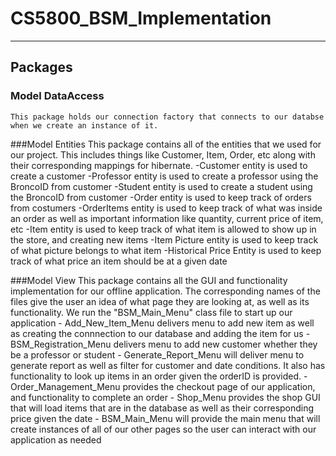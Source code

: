 # CS5800_BSM_Implementation
----------------------------------------

## Packages 

### Model DataAccess 
	This package holds our connection factory that connects to our databse when we create an instance of it. 
	
###Model Entities 
	This package contains all of the entities that we used for our project. This includes things like Customer, Item, Order, etc along with their corresponding mappings for hibernate. 
	-Customer entity is used to create a customer 
	-Professor entity is used to create a professor using the BroncoID from customer 
	-Student entity is used to create a student using the BroncoID from customer 
	-Order entity is used to keep track of orders from costumers 
	-OrderItems entity is used to keep track of what was inside an order as well as important information like quantity, current price of item, etc 
	-Item entity is used to keep track of what item is allowed to show up in the store, and creating new items 
	-Item Picture entity is used to keep track of what picture belongs to what item 
	-Historical Price Entity is used to keep track of what price an item should be at a given date
	
###Model View 
	This package contains all the GUI and functionality implementation for our offline application. The corresponding names of the files give the user an idea of what page they are looking at, as well as its functionality. We run the "BSM_Main_Menu" class file to start up our application 
	- Add_New_Item_Menu delivers menu to add new item as well as creating the connnection to our database and adding the item for us 
	- BSM_Registration_Menu delivers menu to add new customer whether they be a professor or student
	- Generate_Report_Menu will deliver menu to generate report as well as filter for customer and date conditions. It also has functionality to look up items in an order given the orderID is provided.
	-Order_Management_Menu provides the checkout page of our application, and functionality to complete an order 
	- Shop_Menu provides the shop GUI that will load items that are in the database as well as their corresponding price given the date 
	- BSM_Main_Menu will provide the main menu that will create instances of all of our other pages so the user can interact with our application as needed 
	
	
